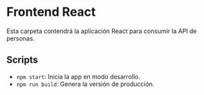 # Frontend React

Esta carpeta contendrá la aplicación React para consumir la API de personas.

## Scripts

- `npm start`: Inicia la app en modo desarrollo.
- `npm run build`: Genera la versión de producción.
